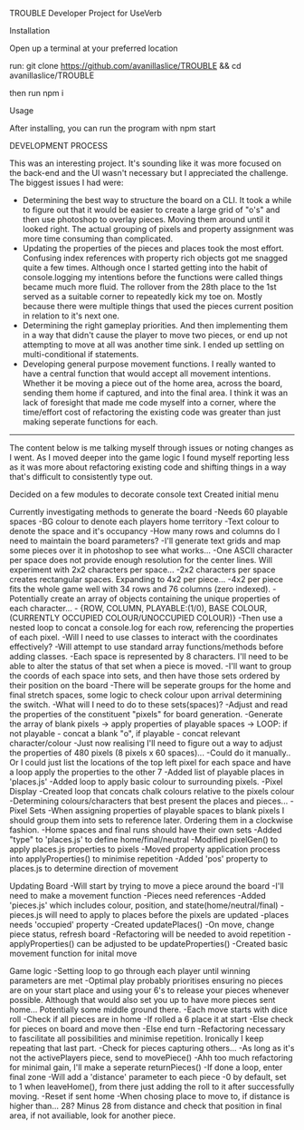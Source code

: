 TROUBLE
Developer Project for UseVerb

Installation

Open up a terminal at your preferred location

run: git clone https://github.com/avanillaslice/TROUBLE && cd avanillaslice/TROUBLE

then run npm i


Usage

After installing, you can run the program with npm start



DEVELOPMENT PROCESS

This was an interesting project. It's sounding like it was more focused on the back-end and the UI wasn't necessary but I appreciated the challenge.
The biggest issues I had were:
- Determining the best way to structure the board on a CLI. It took a while to figure out that it would be easier to create a large grid of "o's" and then
use photoshop to overlay pieces. Moving them around until it looked right. The actual grouping of pixels and property assignment was more time consuming
than complicated.
- Updating the properties of the pieces and places took the most effort. Confusing index references with property rich objects got me snagged quite a few
times. Although once I started getting into the habit of console.logging my intentions before the functions were called things became much more fluid. The
rollover from the 28th place to the 1st served as a suitable corner to repeatedly kick my toe on. Mostly because there were multiple things that used the
pieces current position in relation to it's next one.
- Determining the right gameplay priorities. And then implementing them in a way that didn't cause the player to move two pieces, or end up not attempting
to move at all was another time sink. I ended up settling on multi-conditional if statements.
- Developing general purpose movement functions. I really wanted to have a central function that would accept all movement intentions. Whether it be moving
a piece out of the home area, across the board, sending them home if captured, and into the final area. I think it was an lack of foresight that made me
code myself into a corner, where the time/effort cost of refactoring the existing code was greater than just making seperate functions for each.

--------------------------------------------------------------------------------------------------------------------------------------------------------------

The content below is me talking myself through issues or noting changes as I went. As I moved deeper into the game logic I found myself reporting less as it 
was more about refactoring existing code and shifting things in a way that's difficult to consistently type out.

Decided on a few modules to decorate console text
Created initial menu

Currently investigating methods to generate the board
	-Needs 60 playable spaces
 		-BG colour to denote each players home territory
 		-Text colour to denote the space and it's occupancy
	-How many rows and columns do I need to maintain the board parameters?
		-I'll generate text grids and map some pieces over it in photoshop to see what works...
		-One ASCII character per space does not provide enough resolution for the center lines. Will experiment with 2x2 characters per space...
		-2x2 characters per space creates rectangular spaces. Expanding to 4x2 per piece...
		-4x2 per piece fits the whole game well with 34 rows and 76 columns (zero indexed).
	-Potentially create an array of objects containing the unique properties of each character...
		- {ROW, COLUMN, PLAYABLE:(1/0), BASE COLOUR, (CURRENTLY OCCUPIED COLOUR/UNOCCUPIED COLOUR)}
		-Then use a nested loop to concat a console.log for each row, referencing the properties of each pixel.
		-Will I need to use classes to interact with the coordinates effectively?
			-Will attempt to use standard array functions/methods before adding classes.
		-Each space is represented by 8 characters. I'll need to be able to alter the status of that set when a piece is moved.
		-I'll want to group the coords of each space into sets, and then have those sets ordered by their position on the board
			-There will be seperate groups for the home and final stretch spaces, some logic to check colour upon arrival determining the switch.
		-What will I need to do to these sets(spaces)?
			-Adjust and read the properties of the constituent "pixels" for board generation.
	-Generate the array of blank pixels -> apply properties of playable spaces -> LOOP: if not playable - concat a blank "o", if playable - concat relevant character/colour
		-Just now realising I'll need to figure out a way to adjust the properties of 480 pixels (8 pixels x 60 spaces)...
			-Could do it manually.. Or I could just list the locations of the top left pixel for each space and have a loop apply the properties to the other 7
				-Added list of playable places in 'places.js'
				-Added loop to apply basic colour to surrounding pixels.
	-Pixel Display
		-Created loop that concats chalk colours relative to the pixels colour
		-Determining colours/characters that best present the places and pieces...
	-Pixel Sets
		-When assigning properties of playable spaces to blank pixels I should group them into sets to reference later. Ordering them in a clockwise fashion.
		-Home spaces and final runs should have their own sets
			-Added "type" to 'places.js' to define home/final/neutral
			-Modified pixelGen() to apply places.js properties to pixels
		 		-Moved property application process into applyProperties() to minimise repetition
		-Added 'pos' property to places.js to determine direction of movement

Updating Board
	-Will start by trying to move a piece around the board
		-I'll need to make a movement function
			-Pieces need references
				-Added 'pieces.js' which includes colour, position, and state(home/neutral/final)
				-pieces.js will need to apply to places before the pixels are updated
					-places needs 'occupied' property
					-Created updatePlaces()
			-On move, change piece status, refresh board
		-Refactoring will be needed to avoid repetition
			-applyProperties() can be adjusted to be updateProperties()
	-Created basic movement function for inital move

Game logic
	-Setting loop to go through each player until winning parameters are met
	-Optimal play probably prioritises ensuring no pieces are on your start place and using your 6's to release your pieces whenever possible. Although that would also set you up to have more pieces sent home... Potentially some middle ground there.
		-Each move starts with dice roll
		-Check if all pieces are in home
			-If rolled a 6 place it at start
			-Else check for pieces on board and move then
			-Else end turn
	-Refactoring necessary to fascilitate all possibilities and minimise repetition. Ironically I keep repeating that last part.
	-Check for pieces capturing others...
		-As long as it's not the activePlayers piece, send to movePiece()
			-Ahh too much refactoring for minimal gain, I'll make a seperate returnPieces()
	-If done a loop, enter final zone
		-Will add a 'distance' parameter to each piece
		 	-0 by default, set to 1 when leaveHome(), from there just adding the roll to it after successfully moving.
			-Reset if sent home
			-When chosing place to move to, if distance is higher than... 28? Minus 28 from distance and check that position in final area, if not availiable, look for another piece.
